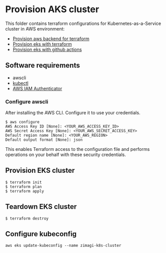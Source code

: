 # Provision AKS cluster

This folder contains terraform configurations for Kubernetes-as-a-Service cluster in AWS environment:
- [Provision aws backend for terraform](./docs/provision_aws_backend.md)
- [Provision eks with terraform](./docs/provision_eks_with_terraform.md)
- [Provision eks with github actions](./docs/provision_eks_with_actions.md)


## Software requirements
- awscli
- [kubectl](https://kubernetes.io/docs/tasks/tools/install-kubectl/)
- [AWS IAM Authenticator](https://docs.aws.amazon.com/eks/latest/userguide/install-aws-iam-authenticator.html)

### Configure awscli
After installing the AWS CLI. Configure it to use your credentials.

```shell
$ aws configure
AWS Access Key ID [None]: <YOUR_AWS_ACCESS_KEY_ID>
AWS Secret Access Key [None]: <YOUR_AWS_SECRET_ACCESS_KEY>
Default region name [None]: <YOUR_AWS_REGION>
Default output format [None]: json
```
This enables Terraform access to the configuration file and performs operations on your behalf with these security credentials.

## Provision EKS cluster
```shell
$ terraform init
$ terraform plan
$ terraform apply
```

## Teardown EKS cluster
```shell
$ terraform destroy
```

## Configure kubeconfig
```shell
aws eks update-kubeconfig --name zimagi-k8s-cluster
```